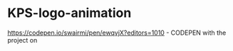 # KPS-logo-animation
https://codepen.io/swairmi/pen/ewqvjX?editors=1010 - CODEPEN with the project on
